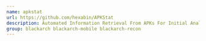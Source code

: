 ```yaml
---
name: apkstat
url: https://github.com/hexabin/APKStat
description: Automated Information Retrieval From APKs For Initial Analysis.
group: blackarch blackarch-mobile blackarch-recon
---
```

